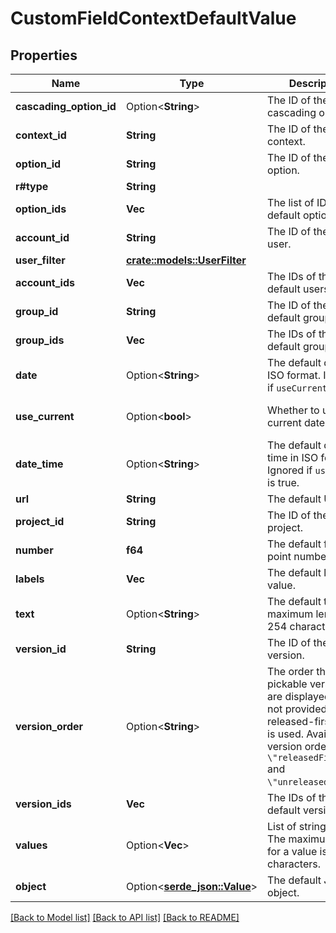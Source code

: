 # CustomFieldContextDefaultValue

## Properties

Name | Type | Description | Notes
------------ | ------------- | ------------- | -------------
**cascading_option_id** | Option<**String**> | The ID of the default cascading option. | [optional]
**context_id** | **String** | The ID of the context. | 
**option_id** | **String** | The ID of the default option. | 
**r#type** | **String** |  | 
**option_ids** | **Vec<String>** | The list of IDs of the default options. | 
**account_id** | **String** | The ID of the default user. | 
**user_filter** | [**crate::models::UserFilter**](UserFilter.md) |  | 
**account_ids** | **Vec<String>** | The IDs of the default users. | 
**group_id** | **String** | The ID of the the default group. | 
**group_ids** | **Vec<String>** | The IDs of the default groups. | 
**date** | Option<**String**> | The default date in ISO format. Ignored if `useCurrent` is true. | [optional]
**use_current** | Option<**bool**> | Whether to use the current date. | [optional][default to false]
**date_time** | Option<**String**> | The default date-time in ISO format. Ignored if `useCurrent` is true. | [optional]
**url** | **String** | The default URL. | 
**project_id** | **String** | The ID of the default project. | 
**number** | **f64** | The default floating-point number. | 
**labels** | **Vec<String>** | The default labels value. | 
**text** | Option<**String**> | The default text. The maximum length is 254 characters. | [optional]
**version_id** | **String** | The ID of the default version. | 
**version_order** | Option<**String**> | The order the pickable versions are displayed in. If not provided, the released-first order is used. Available version orders are `\"releasedFirst\"` and `\"unreleasedFirst\"`. | [optional]
**version_ids** | **Vec<String>** | The IDs of the default versions. | 
**values** | Option<**Vec<String>**> | List of string values. The maximum length for a value is 254 characters. | [optional]
**object** | Option<[**serde_json::Value**](.md)> | The default JSON object. | [optional]

[[Back to Model list]](../README.md#documentation-for-models) [[Back to API list]](../README.md#documentation-for-api-endpoints) [[Back to README]](../README.md)


